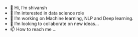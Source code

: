 - 👋 Hi, I’m shivansh
- 👀 I’m interested in data science role
- 🌱 I’m working on Machine learning, NLP and Deep learning. 
- 💞️ I’m looking to collaborate on new ideas...
- 📫 How to reach me ...

<!---
shivanshweb/shivanshweb is a ✨ special ✨ repository because its `README.md` (this file) appears on your GitHub profile.
You can click the Preview link to take a look at your changes.
--->
